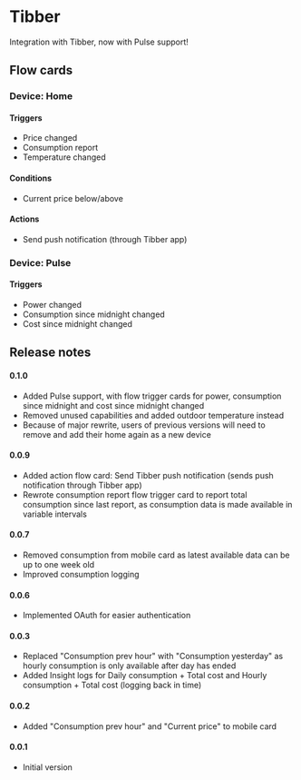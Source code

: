 # Tibber

Integration with Tibber, now with Pulse support!

## Flow cards

### Device: Home
#### Triggers
- Price changed
- Consumption report
- Temperature changed

#### Conditions
- Current price below/above

#### Actions
- Send push notification (through Tibber app)

### Device: Pulse
#### Triggers
- Power changed
- Consumption since midnight changed
- Cost since midnight changed
  

## Release notes

#### 0.1.0
- Added Pulse support, with flow trigger cards for power, consumption since midnight and cost since midnight changed  
- Removed unused capabilities and added outdoor temperature instead
- Because of major rewrite, users of previous versions will need to remove and add their home again as a new device  

#### 0.0.9
- Added action flow card: Send Tibber push notification (sends push notification through Tibber app)
- Rewrote consumption report flow trigger card to report total consumption since last report, as consumption data is made available in variable intervals

#### 0.0.7
- Removed consumption from mobile card as latest available data can be up to one week old
- Improved consumption logging

#### 0.0.6
- Implemented OAuth for easier authentication 

#### 0.0.3
- Replaced "Consumption prev hour" with "Consumption yesterday" as hourly consumption is only available after day has ended
- Added Insight logs for Daily consumption + Total cost and Hourly consumption + Total cost (logging back in time)

#### 0.0.2
- Added "Consumption prev hour" and "Current price" to mobile card   

#### 0.0.1
- Initial version 